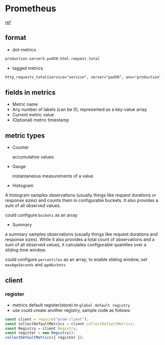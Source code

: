 # Prometheus

[ref](https://sysdig.com/blog/prometheus-metrics/)

## format

- dot-metrics

```txt
production.server5.pod50.html.request.total
```

- tagged metrics

```txt
http_requests_total{service="service", server="pod50", env="production"} 210
```

## fields in metrics

- Metric name
- Any number of labels (can be 0), represented as a key-value array
- Current metric value
- (Optional) metric timestamp

## metric types

- Counter

  accumulative values

- Gauge

  instantaneous measurements of a value

- Histogram

A histogram samples observations (usually things like request durations or response sizes) and counts them in configurable buckets. It also provides a sum of all observed values.

could configure `buckets` as an array

- Summary

a summary samples observations (usually things like request durations and response sizes). While it also provides a total count of observations and a sum of all observed values, it calculates configurable quantiles over a sliding time window.

could configure `percentiles` as an array;
to enable sliding window, set `maxAgeSeconds` and `ageBuckets`

## client

### register

- metrics default register(store) to `global default registry`
- use could create another registry, sample code as follows:

```js
const client = require("prom-client");
const collectDefaultMetrics = client.collectDefaultMetrics;
const Registry = client.Registry;
const register = new Registry();
collectDefaultMetrics({ register });
```
